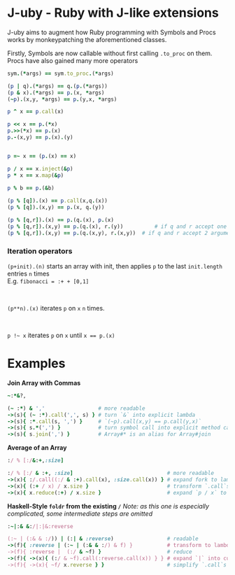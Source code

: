 <!--language-all: lang-rb -->

# J-uby - Ruby with J-like extensions

J-uby aims to augment how Ruby programming with Symbols and Procs works by monkeypatching the aforementioned classes. 

Firstly, Symbols are now callable without first calling `.to_proc` on them. Procs have also gained many more operators

```ruby
sym.(*args) == sym.to_proc.(*args)

(p | q).(*args) == q.(p.(*args))
(p & x).(*args) == p.(x, *args)
(~p).(x,y, *args) == p.(y,x, *args)

p ^ x == p.call(x)

p << x == p.(*x)
p.>>(*x) == p.(x)
p.-(x,y) == p.(x).(y)


p =~ x == (p.(x) == x)

p / x == x.inject(&p)
p * x == x.map(&p)

p % b == p.(&b)
 
(p % [q]).(x) == p.call(x,q.(x))
(p % [q]).(x,y) == p.(x, q.(y))

(p % [q,r]).(x) == p.(q.(x), p.(x)
(p % [q,r]).(x,y) == p.(q.(x), r.(y))          # if q and r accept one argument
(p % [q,r]).(x,y) == p.(q.(x,y), r.(x,y))  # if q and r accept 2 arguments
```

### Iteration operators
`(p+init).(n)` starts an array with init, then applies `p` to the last `init.length` entries `n` times
<br>
E.g. `fibonacci = :+ + [0,1]` 


<br>

`(p**n).(x)` iterates `p` on `x` `n` times.


<br>

`p !~ x` iterates `p` on `x` until `x == p.(x)`

# Examples

**Join Array with Commas**

```ruby
~:*&?,

(~ :*) & ','                 # more readable
->(s){ (~ :*).call(',', s) } # turn `&` into explicit lambda
->(s){ :*.call(s, ',') }     # `(~p).call(x,y) == p.call(y,x)`
->(s){ s.*(',') }            # turn symbol call into explicit method call
->(s){ s.join(',') }         # Array#* is an alias for Array#join
```
**Average of an Array**
```ruby
:/ % [:/&:+,:size]

:/ % [:/ & :+, :size]                              # more readable 
->(x){ :/.call((:/ & :+).call(x), :size.call(x)) } # expand fork to lambda
->(x){ (:+ / x) / x.size }                         # transform `.call`s on procs to method accesses
->(x){ x.reduce(:+) / x.size }                     # expand `p / x` to `x.reduce(&p)`
```

**Haskell-Style `foldr` from the existing `/`**
*Note: as this one is especially complicated, some intermediate steps are omitted*
```ruby
:~|:& &:/|:|&:reverse

(:~ | (:& & :/)) | (:| & :reverse)                 # readable
->(f){ :reverse | (:~ | (:& & :/) & f) }           # transform to lambda
->(f){ :reverse |  (:/ & ~f) }                     # reduce
->(f){ ->(x){ (:/ & ~f).call(:reverse.call(x)) } } # expand `|` into curried lambda
->(f){ ->(x){ ~f/ x.reverse } }                    # simplify `.call`s
```
